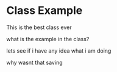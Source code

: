 # Class Example 

This is the best class ever

what is the example in the class?

lets see if i have any idea what i am doing

why wasnt that saving

